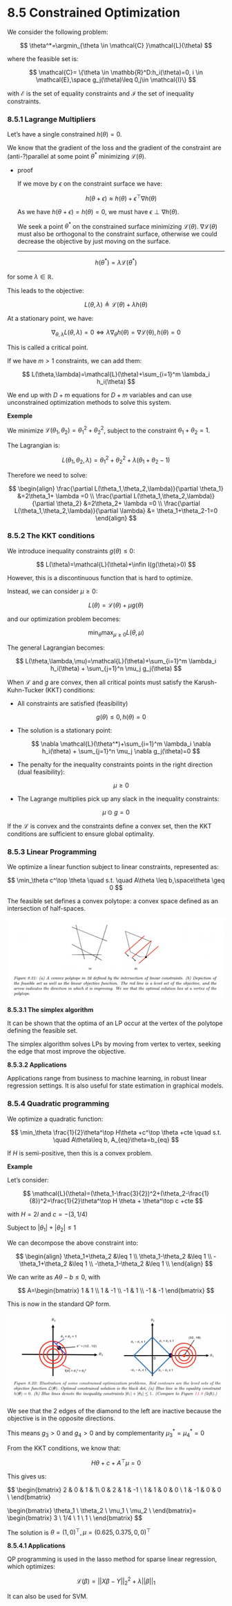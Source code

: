 # 8.5 Constrained Optimization

We consider the following problem:

$$
\theta^*=\argmin_{\theta \in \mathcal{C} }\mathcal{L}(\theta)
$$

where the feasible set is:

$$
\mathcal{C}= \{\theta \in \mathbb{R}^D:h_i(\theta)=0, i \in \mathcal{E},\space g_j(\theta)\leq 0,j\in \mathcal{I}\}
$$

with $\mathcal{E}$ is the set of equality constraints and $\mathcal{I}$ the set of inequality constraints.

### 8.5.1 Lagrange Multipliers

Let’s have a single constrained $h(\theta)=0$.

We know that the gradient of the loss and the gradient of the constraint are (anti-?)parallel at some point $\theta^*$ minimizing $\mathcal{L}(\theta)$.

- proof
    
    If we move by $\epsilon$ on the constraint surface we have:
    
    $$
    h(\theta+\epsilon) \approx h(\theta)+\epsilon^\top \nabla h(\theta)
    $$
    
    As we have $h(\theta+\epsilon)=h(\theta)=0$, we must have $\epsilon \perp \nabla h(\theta)$.
    
    We seek a point $\theta^*$  on the constrained surface minimizing $\mathcal{L}(\theta)$. $\nabla \mathcal{L}(\theta)$ must also be orthogonal to the constraint surface, otherwise we could decrease the objective by just moving on the surface.
    
    ---
    

$$
h(\theta^*)=\lambda \mathcal{L}(\theta^*)
$$

for some $\lambda\in \mathbb{R}$.

This leads to the objective:

$$
L(\theta,\lambda) \triangleq \mathcal{L}(\theta)+\lambda h(\theta)
$$

At a stationary point, we have:

$$
\nabla_{\theta,\lambda}L(\theta,\lambda)=0 \iff \lambda\nabla_\theta h(\theta)=\nabla \mathcal{L(\theta)},h(\theta)=0
$$

This is called a critical point.

If we have $m>1$ constraints, we can add them:

$$
L(\theta,\lambda)=\mathcal{L}(\theta)+\sum_{i=1}^m \lambda_i h_i(\theta)
$$

We end up with $D+m$ equations for $D+m$ variables and can use unconstrained optimization methods to solve this system.

**Exemple**

We minimize $\mathcal{L}(\theta_1,\theta_2)=\theta_1^2+\theta_2^2$, subject to the constraint $\theta_1+\theta_2=1$.

The Lagrangian is:

$$
L(\theta_1,\theta_2,\lambda)= \theta_1^2+\theta_2^2+\lambda(\theta_1+\theta_2-1)
$$

Therefore we need to solve:

$$
\begin{align}
\frac{\partial L(\theta_1,\theta_2,\lambda)}{\partial \theta_1} &=2\theta_1+  \lambda =0 \\
\frac{\partial L(\theta_1,\theta_2,\lambda)}{\partial \theta_2} &=2\theta_2+ \lambda =0 \\
\frac{\partial L(\theta_1,\theta_2,\lambda)}{\partial \lambda} &= \theta_1+\theta_2-1=0
\end{align}
$$

### 8.5.2 The KKT conditions

We introduce inequality constraints $g(\theta)\leq0$:

$$
L(\theta)=\mathcal{L}(\theta)+\infin I(g(\theta)>0)
$$

However, this is a discontinuous function that is hard to optimize.

Instead, we can consider $\mu\geq0:$

$$
L(\theta)=\mathcal{L}(\theta)+\mu g(\theta)
$$

and our optimization problem becomes:

$$
\min_\theta \max_{\mu \geq 0} L(\theta,\mu)
$$

The general Lagrangian becomes:

$$
L(\theta,\lambda,\mu)=\mathcal{L}(\theta)+\sum_{i=1}^m \lambda_i h_i(\theta) + \sum_{j=1}^n \mu_j g_j(\theta)
$$

When $\mathcal{L}$ and $g$ are convex, then all critical points must satisfy the Karush-Kuhn-Tucker (KKT) conditions:

- All constraints are satisfied (feasibility)
    
    $$
    g(\theta)\leq 0,h(\theta)=0
    $$
    
- The solution is a stationary point:
    
    $$
    \nabla \mathcal{L}(\theta^*)+\sum_{i=1}^m \lambda_i \nabla h_i(\theta) + \sum_{j=1}^n \mu_j \nabla g_j(\theta)=0
    $$
    
- The penalty for the inequality constraints points in the right direction (dual feasibility):
    
    $$
    \mu \geq 0
    $$
    
- The Lagrange multiplies pick up any slack in the inequality constraints:

$$
\mu \odot g=0
$$

If the $\mathcal{L}$ is convex and the constraints define a convex set, then the KKT conditions are sufficient to ensure global optimality.

### 8.5.3 Linear Programming

We optimize a linear function subject to linear constraints, represented as:

$$
\min_\theta c^\top \theta \quad s.t. \quad A\theta \leq b,\space\theta \geq 0
$$

The feasible set defines a convex polytope: a convex space defined as an intersection of half-spaces.

![Screen Shot 2023-05-30 at 10.42.59.png](./Screen_Shot_2023-05-30_at_10.42.59.png)

**8.5.3.1 The simplex algorithm**

It can be shown that the optima of an LP occur at the vertex of the polytope defining the feasible set.

The simplex algorithm solves LPs by moving from vertex to vertex, seeking the edge that most improve the objective.

**8.5.3.2 Applications**

Applications range from business to machine learning, in robust linear regression settings. It is also useful for state estimation in graphical models.

### 8.5.4 Quadratic programming

We optimize a quadratic function:

$$
\min_\theta \frac{1}{2}\theta^\top  H\theta +c^\top \theta +cte \quad s.t. \quad A\theta\leq b, A_{eq}\theta=b_{eq}
$$

If $H$ is semi-positive, then this is a convex problem.

**Example**

Let’s consider:

$$
\mathcal{L}(\theta)=(\theta_1-\frac{3}{2})^2+(\theta_2-\frac{1}{8})^2=\frac{1}{2}\theta^\top H \theta + \theta^\top c +cte
$$

with $H=2I$ and $c=-(3,1/4)$

Subject to $|\theta_1|+|\theta_2|\leq 1$

We can decompose the above constraint into:

$$
\begin{align}
\theta_1+\theta_2 &\leq 1 \\
\theta_1-\theta_2 &\leq 1 \\
-\theta_1+\theta_2 &\leq 1 \\
-\theta_1-\theta_2 &\leq 1 \\
\end{align}
$$

We can write as $A\theta -b \leq 0$, with

$$
A=\begin{bmatrix}
1 & 1 \\
1 & -1 \\
-1 & 1 \\
-1 & -1
\end{bmatrix}
$$

This is now in the standard QP form.

![Screen Shot 2023-05-24 at 09.51.53.png](./Screen_Shot_2023-05-24_at_09.51.53.png)

We see that the 2 edges of the diamond to the left are inactive because the objective is in the opposite directions.

This means $g_3>0$ and $g_4>0$ and by complementarity  $\mu_3^*=\mu_4^*=0$

From the KKT conditions, we know that:

$$
H\theta +c+A^\top\mu=0
$$

This gives us:

$$
\begin{bmatrix}
2 & 0 & 1 & 1\\
0 & 2 & 1 & -1 \\
1 & 1 & 0 & 0 \\
1 & -1 & 0 & 0 \\
\end{bmatrix}

\begin{bmatrix}
\theta_1 \\
\theta_2 \\
\mu_1 \\
\mu_2 \\
\end{bmatrix}=
\begin{bmatrix}
3 \\
1/4 \\
1 \\
1 \\
\end{bmatrix}
$$

The solution is $\theta=(1, 0)^\top, \mu=(0.625, 0.375,0,0)^\top$

**8.5.4.1 Applications**

QP programming is used in the lasso method for sparse linear regression, which optimizes:

$$
\mathcal{L}(\beta)=||X\beta - Y ||^2_2+\lambda ||\beta||_1
$$

It can also be used for SVM.